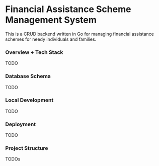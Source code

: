 # Financial Assistance Scheme Management System

This is a CRUD backend written in Go for managing financial assistance schemes for needy individuals and families.

### Overview + Tech Stack
TODO

### Database Schema
TODO

### Local Development
TODO

### Deployment
TODO

### Project Structure
TODOs